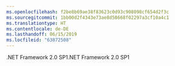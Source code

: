 ```yaml
---
ms.openlocfilehash: f2be8b69ae38f83623c0d93c908098cf654d2f3c
ms.sourcegitcommit: 1bb00d2f4343e73ae8d58668f02297a3cf10a4c1
ms.translationtype: HT
ms.contentlocale: de-DE
ms.lasthandoff: 06/15/2019
ms.locfileid: "63872508"
---
```

<span data-ttu-id="80148-101">.NET Framework 2.0 SP1</span><span class="sxs-lookup"><span data-stu-id="80148-101">.NET Framework 2.0 SP1</span></span>